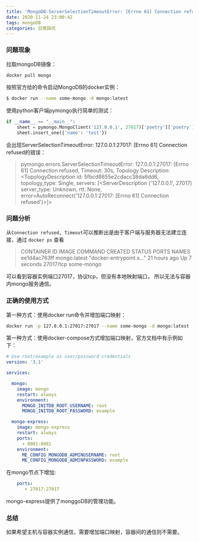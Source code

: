 ```yaml
---
title: 'MongoDB-ServerSelectionTimeoutError: [Errno 61] Connection refused的问题'
date: 2020-11-24 23:00:42
tags: mongoDB
categories: 日常踩坑
---
```


### 问题现象

拉取mongoDB镜像：

```bash
docker pull mongo
```

按照官方给的命令启动MongoDB的docker实例：

```bash
$ docker run --name some-mongo -d mongo:latest
```
<!-- more -->

使用python客户端pymongo执行简单的测试：

```python
if __name__ == "__main__":
    sheet = pymongo.MongoClient('127.0.0.1', 27017)['poetry']['poetry']
    sheet.insert_one({'name': 'test'})
```

会出现ServerSelectionTimeoutError: 127.0.0.1:27017: [Errno 61] Connection refused的错误：

> pymongo.errors.ServerSelectionTimeoutError: 127.0.0.1:27017: [Errno 61] Connection refused, Timeout: 30s, Topology Description: <TopologyDescription id: 5fbcd8655e2cdacc38da6dd6, topology_type: Single, servers: [<ServerDescription ('127.0.0.1', 27017) server_type: Unknown, rtt: None, error=AutoReconnect('127.0.0.1:27017: [Errno 61] Connection refused')>]>



### 问题分析

从`Connection refused, Timeout`可以推断出是由于客户端与服务器无法建立连接，通过 `docker ps` 查看

>CONTAINER ID        IMAGE               COMMAND                  CREATED             STATUS              PORTS                  NAMES
>ee1d4ac763ff        mongo:latest        "docker-entrypoint.s…"   21 hours ago        Up 7 seconds        27017/tcp     some-mongo

可以看到容器实例端口27017，协议tcp，但没有本地映射端口， 所以无法与容器内mongo服务通信。

### 正确的使用方式

第一种方式：使用docker run命令并增加端口映射：

```bash
docker run -p 127.0.0.1:27017:27017 --name some-mongo -d mongo:latest
```

第一种方式：使用docker-compose方式增加端口映射，官方文档中有示例如下：

```yaml
# Use root/example as user/password credentials
version: '3.1'

services:

  mongo:
    image: mongo
    restart: always
    environment:
      MONGO_INITDB_ROOT_USERNAME: root
      MONGO_INITDB_ROOT_PASSWORD: example

  mongo-express:
    image: mongo-express
    restart: always
    ports:
      - 8081:8081
    environment:
      ME_CONFIG_MONGODB_ADMINUSERNAME: root
      ME_CONFIG_MONGODB_ADMINPASSWORD: example
```

在mongo节点下增加:

```yaml
    ports:
       - 27017:27017
```

mongo-express提供了monggoDB的管理功能。

### 总结

如果希望主机与容器实例通信，需要增加端口映射，容器间的通信则不需要。